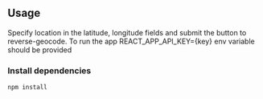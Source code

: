 ## Usage

Specify location in the latitude, longitude fields and submit the button to reverse-geocode.
To run the app REACT_APP_API_KEY={key} env variable should be provided

### Install dependencies

```
npm install
```
